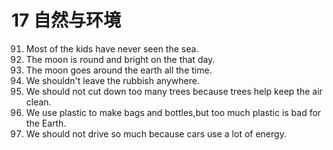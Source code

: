 # 17 自然与环境
91. Most of the kids have never seen the sea.
1. The moon is round and bright on the that day.
1. The moon goes around the earth all the time.
1. We shouldn't leave the rubbish anywhere.
1. We should not cut down too many trees because trees help keep the air clean.
1. We use plastic to make bags and bottles,but too much plastic is bad for the Earth.
1. We should not drive so much because cars use a lot of energy.